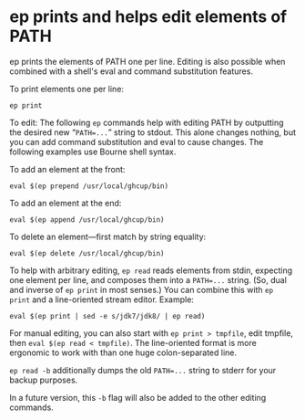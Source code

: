 # ep prints and helps edit elements of PATH

ep prints the elements of PATH one per line. Editing is also possible when
combined with a shell's eval and command substitution features.

To print elements one per line:

```
ep print
```

To edit: The following `ep` commands help with editing PATH by outputting the
desired new “`PATH=...`” string to stdout.  This alone changes nothing, but you
can add command substitution and eval to cause changes.  The following examples
use Bourne shell syntax.

To add an element at the front:

```
eval $(ep prepend /usr/local/ghcup/bin)
```

To add an element at the end:

```
eval $(ep append /usr/local/ghcup/bin)
```

To delete an element—first match by string equality:

```
eval $(ep delete /usr/local/ghcup/bin)
```

To help with arbitrary editing, `ep read` reads elements from stdin, expecting
one element per line, and composes them into a `PATH=...` string.  (So, dual and
inverse of `ep print` in most senses.)  You can combine this with `ep print` and
a line-oriented stream editor.  Example:

```
eval $(ep print | sed -e s/jdk7/jdk8/ | ep read)
```

For manual editing, you can also start with `ep print > tmpfile`, edit tmpfile,
then `eval $(ep read < tmpfile)`.  The line-oriented format is more ergonomic to
work with than one huge colon-separated line.

`ep read -b` additionally dumps the old `PATH=...` string to stderr for your
backup purposes.

In a future version, this `-b` flag will also be added to the other editing
commands.
